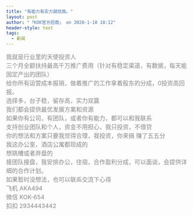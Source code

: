 ```yaml
---
title: "有能力有实力就找我。"
layout: post
author: "「KOK官方招商」 on 2020-1-10 18:12"
header-style: text
tags:
  - 新闻
---
```


<head></head>
<body>
 <font color="#878787"><font face="Tahoma, &amp;quot"><font style="font-size:16px">我就是行业里的天使投资人</font></font></font>
 <br> 
 <font color="#878787"><font face="Tahoma, &amp;quot"><font style="font-size:16px">三个月全额扶持最高千万推广费用（针对有稳定渠道，有数据，每天能固定产出的团队）</font></font></font>
 <br> 
 <font color="#878787"><font face="Tahoma, &amp;quot"><font style="font-size:16px">给你所有运营成本报销，做着推广的工作拿着股东的分成，0投资高回报。</font></font></font>
 <br> 
 <font color="#878787"><font face="Tahoma, &amp;quot"><font style="font-size:16px">选择多，台子稳，留存高，实力双赢</font></font></font>
 <br> 
 <font color="#878787"><font face="Tahoma, &amp;quot"><font style="font-size:16px">我们都会提供最优发展方案和资源</font></font></font>
 <br> 
 <font color="#878787"><font face="Tahoma, &amp;quot"><font style="font-size:16px">如果你有公司，有团队，或者你有能力，都可以和我联系</font></font></font>
 <br> 
 <font color="#878787"><font face="Tahoma, &amp;quot"><font style="font-size:16px">支持创业团队和个人，资金不用担心，我只投资，不借贷</font></font></font>
 <br> 
 <font color="#878787"><font face="Tahoma, &amp;quot"><font style="font-size:16px">你的想法和方案只要我觉得合理，我投资，你来搞 赚了五五分</font></font></font>
 <br> 
 <font color="#878787"><font face="Tahoma, &amp;quot"><font style="font-size:16px">我这办公室，酒店公寓都现成的</font></font></font>
 <br> 
 <font color="#878787"><font face="Tahoma, &amp;quot"><font style="font-size:16px">想跳槽或者弃盘的</font></font></font>
 <br> 
 <font color="#878787"><font face="Tahoma, &amp;quot"><font style="font-size:16px">接团队接盘，我安排办公，住宿，合作盈利分成，可以面谈，会提供详细的合作计划。</font></font></font>
 <br> 
 <font color="#878787"><font face="Tahoma, &amp;quot"><font style="font-size:16px">如果暂时没想法，也可以联系交流下心得</font></font></font>
 <br> 
 <font color="#878787"><font face="Tahoma, &amp;quot"><font style="font-size:16px">飞机 AKA494</font></font></font>
 <br> 
 <font color="#878787"><font face="Tahoma, &amp;quot"><font style="font-size:16px">微信 KOK-654</font></font></font>
 <br> 
 <font color="#878787"><font face="Tahoma, &amp;quot"><font style="font-size:16px">扣扣 2934443442</font></font></font>
 <br>
</body>


